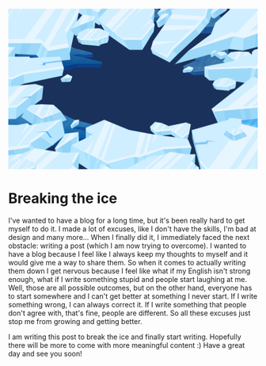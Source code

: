 ![post_logo](../images/breaking_the_ice.jpg)
# Breaking the ice

I've wanted to have a blog for a long time, but it's been really hard to get myself to do it.
I made a lot of excuses, like I don't have the skills, I'm bad at design and many more...
When I finally did it, I immediately faced the next obstacle: writing a post (which I am now trying to overcome).
I wanted to have a blog because I feel like I always keep my thoughts to myself and it would give me a way to share them.
So when it comes to actually writing them down I get nervous because I feel like what if my English isn't strong enough, what if I write something stupid and people start laughing at me.
Well, those are all possible outcomes, but on the other hand, everyone has to start somewhere and I can't get better at something I never start. If I write something wrong, I can always correct it.
If I write something that people don't agree with, that's fine, people are different. So all these excuses just stop me from growing and getting better.

I am writing this post to break the ice and finally start writing. Hopefully there will be more to come with more meaningful content :)
Have a great day and see you soon!

